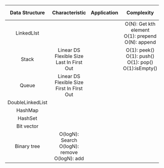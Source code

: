 | Data Structure | Characteristic | Application |  Complexity |   Source (Python)|  Source (Java) | Ref. |
|:--------:|:--------:|:--------:|:--------:|:--------:|:--------:|:--------:|
| LinkedLIst| | | O(N): Get kth element</br>O(1): prepend</br> O(N): append | [linked_list](https://github.com/juyoung228/Evolving_Basic/blob/master/Data_Structure/Source%20Code/Python/linked_list.ipynb) | [LinkedList](https://github.com/juyoung228/Evolving_Basic/blob/master/Data_Structure/Source%20Code/Java/src/LinkedList.java) | [HackerRank](https://www.youtube.com/watch?v=oSWTXtMglKE)|
| Stack | Linear DS </br> Flexible Size </br> Last In First Out | | O(1): peek() </br> O(1): push() </br> O(1): pop() </br> O(1):isEmpty()  | [stack](https://github.com/juyoung228/Evolving_Basic/blob/master/Data_Structure/Source%20Code/Python/stack.ipynb) | [Stack](https://github.com/juyoung228/Evolving_Basic/blob/master/Data_Structure/Source%20Code/Java/src/Stack.java) | [HackerRank](https://www.youtube.com/watch?v=wjI1WNcIntg) |
| Queue| Linear DS </br> Flexible Size  </br> First In FIrst Out| | | | [queue](https://github.com/juyoung228/Evolving_Basic/blob/master/Data_Structure/Source%20Code/Python/queue.ipynb) [Queue](https://github.com/juyoung228/Evolving_Basic/blob/master/Data_Structure/Source%20Code/Java/src/Queue.java) | [HackerRank](https://www.youtube.com/watch?v=wjI1WNcIntg)|
| DoubleLinkedList | | | | | |
| HashMap | |  |  |  | |
| HashSet | |  | |  | |
| Bit vector |  |  |  |   |  | 
| Binary tree | O(logN): Search</br>O(logN): remove</br>O(logN): add |  |  |   |  | 
